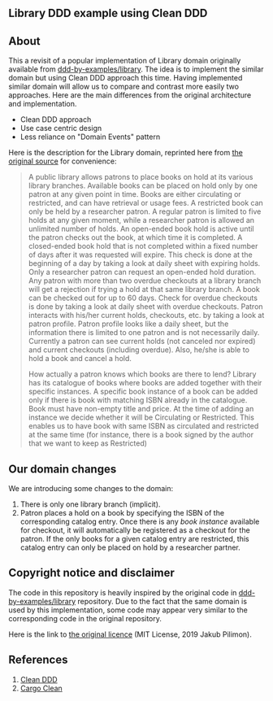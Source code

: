 ## Library DDD example using Clean DDD

## About

This a revisit of a popular implementation of Library domain originally available from 
[ddd-by-examples/library](https://github.com/ddd-by-examples/library). The idea is to implement the similar domain but
using Clean DDD approach this time. Having implemented similar domain will allow us to compare and contrast more easily 
two approaches. Here are the main differences from the original architecture and implementation.

- Clean DDD approach
- Use case centric design
- Less reliance on "Domain Events" pattern

Here is the description for the Library domain, reprinted here from 
[the original source](https://github.com/ddd-by-examples/library#domain-description) for convenience:

> A public library allows patrons to place books on hold at its various library branches. Available books can be placed 
> on hold only by one patron at any given point in time. Books are either circulating or restricted, and can have
> retrieval or usage fees. A restricted book can only be held by a researcher patron. A regular patron is limited
> to five holds at any given moment, while a researcher patron is allowed an unlimited number of holds. 
> An open-ended book hold is active until the patron checks out the book, at which time it is completed. 
> A closed-ended book hold that is not completed within a fixed number of days after it was requested will expire. 
> This check is done at the beginning of a day by taking a look at daily sheet with expiring holds. 
> Only a researcher patron can request an open-ended hold duration. Any patron with more than two overdue checkouts 
> at a library branch will get a rejection if trying a hold at that same library branch. A book can be checked out 
> for up to 60 days. Check for overdue checkouts is done by taking a look at daily sheet with overdue checkouts. 
> Patron interacts with his/her current holds, checkouts, etc. by taking a look at patron profile. Patron profile 
> looks like a daily sheet, but the information there is limited to one patron and is not necessarily daily. 
> Currently a patron can see current holds (not canceled nor expired) and current checkouts (including overdue). 
> Also, he/she is able to hold a book and cancel a hold.
>
> How actually a patron knows which books are there to lend? Library has its catalogue of books where books are 
> added together with their specific instances. A specific book instance of a book can be added only if there is 
> book with matching ISBN already in the catalogue. Book must have non-empty title and price. At the time of adding 
> an instance we decide whether it will be Circulating or Restricted. This enables us to have book with same ISBN as 
> circulated and restricted at the same time (for instance, there is a book signed by the author that we want to keep 
> as Restricted)

## Our domain changes

We are introducing some changes to the domain:

1. There is only one library branch (implicit).
2. Patron places a hold on a book by specifying the ISBN of the corresponding catalog entry. Once there is any
_book instance_ available for checkout, it will automatically be registered as a checkout for the patron. If the only 
books for a given catalog entry are restricted, this catalog entry can only be placed on hold by a researcher partner.

## Copyright notice and disclaimer

The code in this repository is heavily inspired by the original code in 
[ddd-by-examples/library](https://github.com/ddd-by-examples/library) repository. Due to the fact that the same domain
is used by this implementation, some code may appear very similar to the corresponding code in the original repository.

Here is the link to [the original licence](https://github.com/ddd-by-examples/library/blob/master/LICENSE)
(MIT License, 2019 Jakub Pilimon).

## References

1. [Clean DDD](https://medium.com/unil-ci-software-engineering/clean-domain-driven-design-2236f5430a05)
2. [Cargo Clean](https://medium.com/unil-ci-software-engineering/revisiting-cargo-tracking-application-using-clean-ddd-4ed16c0e6ae1)